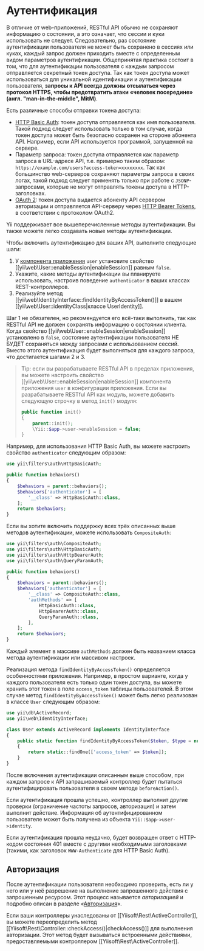 Аутентификация
==============

В отличие от web-приложений, RESTful API обычно не сохраняют информацию о состоянии, а это означает, что сессии и куки
использовать не следует. Следовательно, раз состояние аутентификации пользователя не может быть сохранено в сессиях или куках,
каждый запрос должен приходить вместе с определенным видом параметров аутентификации. Общепринятая практика состоит в том,
что для аутентификации пользователя с каждым запросом отправляется секретный токен доступа. Так как токен доступа
может использоваться для уникальной идентификации и аутентификации пользователя, **запросы к API всегда должны отсылаться
через протокол HTTPS, чтобы предотвратить атаки «человек посередине» (англ. "man-in-the-middle", MitM)**.

Есть различные способы отправки токена доступа:

* [HTTP Basic Auth](http://en.wikipedia.org/wiki/Basic_access_authentication): токен доступа отправляется как имя пользователя. 
  Такой подход следует использовать только в том случае, когда токен доступа может быть безопасно сохранен на стороне абонента API.       Например, если API используется программой, запущенной на сервере.
* Параметр запроса: токен доступа отправляется как параметр запроса в URL-адресе API, т.е. примерно таким образом:
  `https://example.com/users?access-token=xxxxxxxx`. Так как большинство web-серверов сохраняют параметры запроса в своих логах,
  такой подход следует применять только при работе с `JSONP`-запросами, которые не могут отправлять токены доступа 
  в HTTP-заголовках.
* [OAuth 2](http://oauth.net/2/): токен доступа выдается абоненту API сервером авторизации и отправляется API-серверу 
  через [HTTP Bearer Tokens](http://tools.ietf.org/html/rfc6750), в соответствии с протоколом OAuth2.

Yii поддерживает все вышеперечисленные методы аутентификации. Вы также можете легко создавать новые методы аутентификации.

Чтобы включить аутентификацию для ваших API, выполните следующие шаги:

1. У [компонента приложения](structure-application-components.md) `user` установите свойство
   [[yii\web\User::enableSession|enableSession]] равным `false`.
2. Укажите, какие методы аутентификации вы планируете использовать, настроив поведение `authenticator`
   в ваших классах REST-контроллеров.
3. Реализуйте метод [[yii\web\IdentityInterface::findIdentityByAccessToken()]] в вашем [[yii\web\User::identityClass|классе UserIdentity]].

Шаг 1 не обязателен, но рекомендуется его всё-таки выполнить, так как RESTful API не должен сохранять информацию о
состоянии клиента. Когда свойство [[yii\web\User::enableSession|enableSession]] установлено в `false`, состояние
аутентификации пользователя НЕ БУДЕТ сохраняться между запросами с использованием сессий. Вместо этого аутентификация
будет выполняться для каждого запроса, что достигается шагами 2 и 3.

> Tip: если вы разрабатываете RESTful API в пределах приложения, вы можете настроить свойство
> [[yii\web\User::enableSession|enableSession]] компонента приложения `user` в конфигурации приложения. Если вы
> разрабатываете RESTful API как модуль, можете добавить следующую строчку в метод `init()` модуля:
> ```php
> public function init()
> {
>     parent::init();
>     \Yii::$app->user->enableSession = false;
> }
> ```

Например, для использования HTTP Basic Auth, вы можете настроить свойство `authenticator` следующим образом:

```php
use yii\filters\auth\HttpBasicAuth;

public function behaviors()
{
    $behaviors = parent::behaviors();
    $behaviors['authenticator'] = [
        '__class' => HttpBasicAuth::class,
    ];
    return $behaviors;
}
```

Если вы хотите включить поддержку всех трёх описанных выше методов аутентификации, можете использовать `CompositeAuth`:

```php
use yii\filters\auth\CompositeAuth;
use yii\filters\auth\HttpBasicAuth;
use yii\filters\auth\HttpBearerAuth;
use yii\filters\auth\QueryParamAuth;

public function behaviors()
{
    $behaviors = parent::behaviors();
    $behaviors['authenticator'] = [
        '__class' => CompositeAuth::class,
        'authMethods' => [
            HttpBasicAuth::class,
            HttpBearerAuth::class,
            QueryParamAuth::class,
        ],
    ];
    return $behaviors;
}
```

Каждый элемент в массиве `authMethods` должен быть названием класса метода аутентификации или массивом настроек.

Реализация метода `findIdentityByAccessToken()` определяется особенностями приложения. Например, в простом варианте,
когда у каждого пользователя есть только один токен доступа, вы можете хранить этот токен в поле `access_token`
таблицы пользователей. В этом случае метод `findIdentityByAccessToken()` может быть легко реализован в классе `User` следующим образом:

```php
use yii\db\ActiveRecord;
use yii\web\IdentityInterface;

class User extends ActiveRecord implements IdentityInterface
{
    public static function findIdentityByAccessToken($token, $type = null)
    {
        return static::findOne(['access_token' => $token]);
    }
}
```

После включения аутентификации описанным выше способом, при каждом запросе к API запрашиваемый контроллер
будет пытаться аутентифицировать пользователя в своем методе `beforeAction()`.

Если аутентификация прошла успешно, контроллер выполнит другие проверки (ограничение частоты запросов, авторизация)
и затем выполнит действие. Информация об аутентифицированном пользователе может быть получена из объекта `Yii::$app->user->identity`.

Если аутентификация прошла неудачно, будет возвращен ответ с HTTP-кодом состояния 401 вместе с другими необходимыми заголовками
(такими, как заголовок `WWW-Authenticate` для HTTP Basic Auth).


## Авторизация <span id="authorization"></span>

После аутентификации пользователя необходимо проверить, есть ли у него или у неё разрешение на выполнение запрошенного
действия с запрошенным ресурсом. Этот процесс называется *авторизацией* и подробно описан в разделе «[Авторизация](security-authorization.md)».

Если ваши контроллеры унаследованы от [[Yiisoft\Rest\ActiveController]], вы можете переопределить
метод [[Yiisoft\Rest\Controller::checkAccess()|checkAccess()]] для выполнения авторизации. Этот метод будет вызываться
встроенными действиями, предоставляемыми контроллером [[Yiisoft\Rest\ActiveController]].
